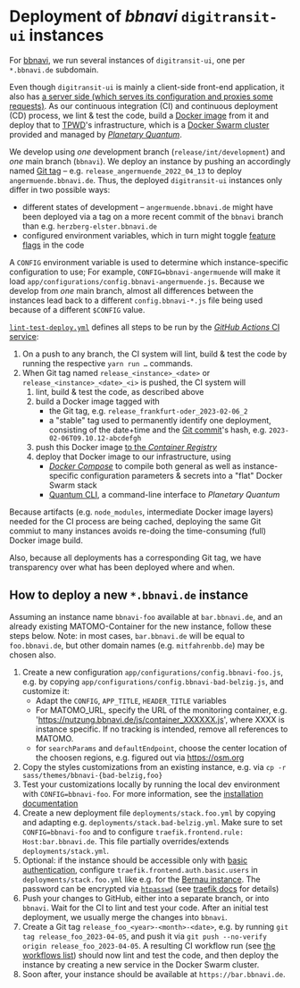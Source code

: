 # Deployment of *bbnavi* `digitransit-ui` instances

For [bbnavi](https://bbnavi.de/), we run several instances of `digitransit-ui`, one per `*.bbnavi.de` subdomain.

Even though `digitransit-ui` is mainly a client-side front-end application, it also has [a server side (which serves its configuration and proxies some requests)](server). As our continuous integration (CI) and continuous deployment (CD) process, we lint & test the code, build a [Docker image](https://docs.docker.com/storage/storagedriver/#images-and-layers) from it and deploy that to [TPWD](https://tpwd.de)'s infrastructure, which is a [Docker Swarm cluster](https://docs.docker.com/engine/swarm/) provided and managed by [*Planetary Quantum*](https://www.planetary-quantum.com).

We develop using *one* development branch (`release/int/development`) and *one* main branch (`bbnavi`). We deploy an instance by pushing an accordingly named [Git tag](https://git-scm.com/docs/git-tag) – e.g. `release_angermuende_2022_04_13` to deploy `angermuende.bbnavi.de`. Thus, the deployed `digitransit-ui` instances only differ in two possible ways:
- different states of development – `angermuende.bbnavi.de` might have been deployed via a tag on a more recent commit of the `bbnavi` branch than e.g. `herzberg-elster.bbnavi.de`
- configured environment variables, which in turn might toggle [feature flags](https://en.wikipedia.org/wiki/Feature_toggle) in the code

A `CONFIG` environment variable is used to determine which instance-specific configuration to use; For example, `CONFIG=bbnavi-angermuende` will make it load `app/configurations/config.bbnavi-angermuende.js`. Because we develop from *one* main branch, almost all differences between the instances lead back to a different `config.bbnavi-*.js` file being used because of a different `$CONFIG` value.

[`lint-test-deploy.yml`](../.github/workflows/lint-test-deploy.yml) defines all steps to be run by the [*GitHub Actions* CI service](https://docs.github.com/en/actions):
1. On a push to any branch, the CI system will lint, build & test the code by running the respective `yarn run …` commands.
2. When Git tag named `release_<instance>_<date>` or `release_<instance>_<date>_<i>` is pushed, the CI system will
	1. lint, build & test the code, as described above
	2. build a Docker image tagged with
		- the Git tag, e.g. `release_frankfurt-oder_2023-02-06_2`
		- a "stable" tag used to permanently identify one deployment, consisting of the date+time and the [Git commit](https://git-scm.com/docs/gitglossary#Documentation/gitglossary.txt-aiddefcommitacommit)'s hash, e.g. `2023-02-06T09.10.12-abcdefgh`
	3. push this Docker image [to the *Container Registry*](https://github.com/bbnavi/digitransit-ui/pkgs/container/digitransit-ui)
	4. deploy that Docker image to our infrastructure, using
		- [*Docker Compose*](https://docs.docker.com/compose/) to compile both general as well as instance-specific configuration parameters & secrets into a "flat" Docker Swarm stack
		- [Quantum CLI](https://cli.planetary-quantum.com), a command-line interface to *Planetary Quantum*

Because artifacts (e.g. `node_modules`, intermediate Docker image layers) needed for the CI process are being cached, deploying the same Git commiut to many instances avoids re-doing the time-consuming (full) Docker image build.

Also, because all deployments has a corresponding Git tag, we have transparency over what has been deployed where and when.

## How to deploy a new `*.bbnavi.de` instance

Assuming an instance name `bbnavi-foo` available at `bar.bbnavi.de`, and an already existing MATOMO-Container for the new instance, follow these steps below. Note: in most cases, `bar.bbnavi.de` will be equal to `foo.bbnavi.de`, but other domain names (e.g. `mitfahrenbb.de`) may be chosen also. 

1. Create a new configuration `app/configurations/config.bbnavi-foo.js`, e.g. by copying `app/configurations/config.bbnavi-bad-belzig.js`, and customize it: 
	* Adapt the `CONFIG`, `APP_TITLE`, `HEADER_TITLE` variables
	* For MATOMO_URL, specify the URL of the monitoring container, e.g. 'https://nutzung.bbnavi.de/js/container_XXXXXX.js', where XXXX is instance specific. If no tracking is intended, remove all references to MATOMO.
	* for `searchParams` and `defaultEndpoint`, choose the center location of the choosen regions, e.g. figured out via https://osm.org
2. Copy the styles customizations from an existing instance, e.g. via `cp -r sass/themes/bbnavi-{bad-belzig,foo}`
3. Test your customizations locally by running the local dev environment with `CONFIG=bbnavi-foo`. For more information, see the [installation documentation](https://github.com/bbnavi/digitransit-ui/blob/c8c5d7eeaa1303c2c81d4000131dbddbb1fea2b4/docs/Installation.md#start-development-version)
4. Create a new deployment file `deployments/stack.foo.yml` by copying and adapting e.g. `deployments/stack.bad-belzig.yml`. Make sure to set `CONFIG=bbnavi-foo` and to configure `traefik.frontend.rule: Host:bar.bbnavi.de`. This file partially overrides/extends `deployments/stack.yml`.
5. Optional: if the instance should be accessible only with [basic authentication](https://en.wikipedia.org/wiki/Basic_access_authentication), configure `traefik.frontend.auth.basic.users` in `deployments/stack.foo.yml` like e.g. for the [Bernau instance]( https://github.com/bbnavi/digitransit-ui/blob/c8c5d7eeaa1303c2c81d4000131dbddbb1fea2b4/deployment/stack.bernau-bei-berlin.yml#L10-L11). The password can be encrypted via [`htpasswd`](https://httpd.apache.org/docs/2.4/programs/htpasswd.html) (see [traefik docs](https://doc.traefik.io/traefik/v1.7/configuration/entrypoints/#basic-authentication) for details)
6. Push your changes to GitHub, either into a separate branch, or into `bbnavi`. Wait for the CI to lint and test your code. After an initial test deployment, we usually merge the changes into `bbnavi`.
7. Create a Git tag `release_foo_<year>-<month>-<date>`, e.g. by running `git tag release_foo_2023-04-05`, and push it via `git push --no-verify origin release_foo_2023-04-05`. A resulting CI workflow run (see [the workflows list](https://github.com/bbnavi/digitransit-ui/actions)) should now lint and test the code, and then deploy the instance by creating a new service in the Docker Swarm cluster.
8. Soon after, your instance should be available at `https://bar.bbnavi.de`.
